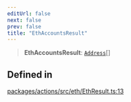 ```yaml
---
editUrl: false
next: false
prev: false
title: "EthAccountsResult"
---
```


> **EthAccountsResult**: [`Address`](/reference/tevm/actions/type-aliases/address/)[]

## Defined in

[packages/actions/src/eth/EthResult.ts:13](https://github.com/qbzzt/tevm-monorepo/blob/main/packages/actions/src/eth/EthResult.ts#L13)
